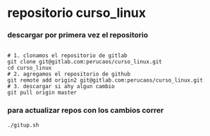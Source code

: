 # repositorio curso_linux

### descargar por primera vez el repositorio

```shell

# 1. clonamos el repositorio de gitlab
git clone git@gitlab.com:perucaos/curso_linux.git
cd curso_linux 
# 2. agregamos el repositorio de github
git remote add origin2 git@gitlab.com:perucaos/curso_linux.git
# 3. descargar si ahy algun cambio
git pull origin master
```

### para actualizar repos con los cambios correr

```shell
./gitup.sh
```